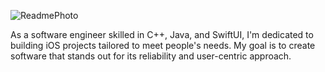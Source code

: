 <!-- ![ReadmePhoto](https://github.com/nathangatto/nathangatto/assets/121321077/6f76056d-cd3c-4f2b-b968-4353a922295d) -->

![ReadmePhoto](https://github.com/nathangatto/nathangatto/assets/121321077/db14519c-a8f2-445b-a5cb-1d6a6cf42616)

As a software engineer skilled in C++, Java, and SwiftUI, I'm dedicated to building iOS projects tailored to meet people's needs. My goal is to create software that stands out for its reliability and user-centric approach.


<!--
**nathangatto/nathangatto** is a ✨ _special_ ✨ repository because its `README.md` (this file) appears on your GitHub profile.

Here are some ideas to get you started:

- 🔭 I’m currently working on ...
- 🌱 I’m currently learning ...
- 👯 I’m looking to collaborate on ...
- 🤔 I’m looking for help with ...
- 💬 Ask me about ...
- 📫 How to reach me: ...
- 😄 Pronouns: ...
- ⚡ Fun fact: ...
-->

